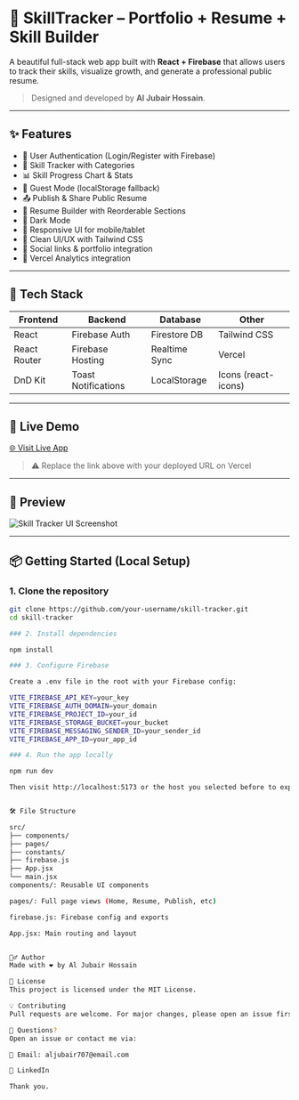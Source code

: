# 🚀 SkillTracker – Portfolio + Resume + Skill Builder

A beautiful full-stack web app built with **React + Firebase** that allows users to track their skills, visualize growth, and generate a professional public resume.

> Designed and developed by **Al Jubair Hossain**.

---

## ✨ Features

- 🔐 User Authentication (Login/Register with Firebase)
- 🧠 Skill Tracker with Categories
- 📊 Skill Progress Chart & Stats
- 💾 Guest Mode (localStorage fallback)
- 📤 Publish & Share Public Resume
- 📝 Resume Builder with Reorderable Sections
- 🎨 Dark Mode
- 📱 Responsive UI for mobile/tablet
- 🧼 Clean UI/UX with Tailwind CSS
- 🔗 Social links & portfolio integration
- 📎 Vercel Analytics integration

---

## 🔧 Tech Stack

| Frontend | Backend | Database | Other |
|----------|---------|----------|-------|
| React    | Firebase Auth | Firestore DB | Tailwind CSS |
| React Router | Firebase Hosting | Realtime Sync | Vercel |
| DnD Kit  | Toast Notifications | LocalStorage | Icons (react-icons) |

---

## 🚀 Live Demo

[🌐 Visit Live App](https://your-vercel-deployment-url.vercel.app)

> ⚠️ Replace the link above with your deployed URL on Vercel

---

## 📸 Preview

![Skill Tracker UI Screenshot](https://via.placeholder.com/1200x600?text=Add+your+UI+Screenshot+here)

---

## 📦 Getting Started (Local Setup)

### 1. Clone the repository

```bash
git clone https://github.com/your-username/skill-tracker.git
cd skill-tracker

### 2. Install dependencies

npm install

### 3. Configure Firebase

Create a .env file in the root with your Firebase config:

VITE_FIREBASE_API_KEY=your_key
VITE_FIREBASE_AUTH_DOMAIN=your_domain
VITE_FIREBASE_PROJECT_ID=your_id
VITE_FIREBASE_STORAGE_BUCKET=your_bucket
VITE_FIREBASE_MESSAGING_SENDER_ID=your_sender_id
VITE_FIREBASE_APP_ID=your_app_id

### 4. Run the app locally

npm run dev

Then visit http://localhost:5173 or the host you selected before to explore!


🛠️ File Structure

src/
├── components/
├── pages/
├── constants/
├── firebase.js
├── App.jsx
└── main.jsx
components/: Reusable UI components

pages/: Full page views (Home, Resume, Publish, etc)

firebase.js: Firebase config and exports

App.jsx: Main routing and layout


🙋‍♂️ Author
Made with ❤️ by Al Jubair Hossain

📃 License
This project is licensed under the MIT License.

💡 Contributing
Pull requests are welcome. For major changes, please open an issue first to discuss what you would like to change.

💬 Questions?
Open an issue or contact me via:

📧 Email: aljubair707@email.com

💼 LinkedIn

Thank you.